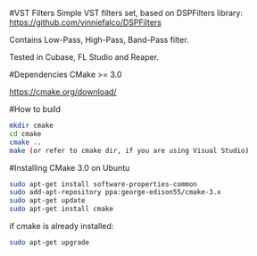 #VST Filters
Simple VST filters set, based on DSPFilters library: https://github.com/vinniefalco/DSPFilters

Contains Low-Pass, High-Pass, Band-Pass filter.

Tested in Cubase, FL Studio and Reaper.

#Dependencies
CMake >= 3.0

https://cmake.org/download/

#How to build 
```bash
mkdir cmake
cd cmake
cmake ..
make (or refer to cmake dir, if you are using Visual Studio)
```

#Installing CMake 3.0 on Ubuntu
```bash
sudo apt-get install software-properties-common
sudo add-apt-repository ppa:george-edison55/cmake-3.x
sudo apt-get update
sudo apt-get install cmake
```

if cmake is already installed:
```bash
sudo apt-get upgrade
```

